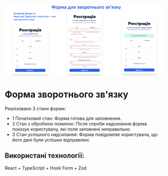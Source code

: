 ![картинка](src/assets/image/form.jpg)

# Форма зворотнього зв'язку

Реалізовано 3 стани форми:

- 1 Початковий стан: Форма готова для заповнення.
- 2 Стан з обробкою помилок: Після спроби надсилання форма показує користувачу, які поля заповнені неправильно.
- 3 Стан успішного надсилання: Форма повідомляє користувача, що його дані були успішно відправлені.

## Використані технології:

React + TypeScript + Hook Form + Zod
